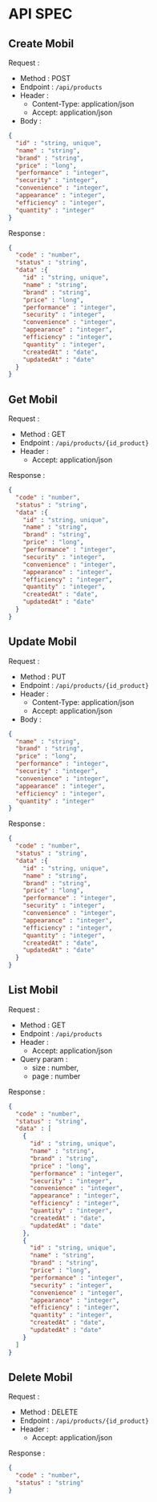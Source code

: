 # API SPEC

## Create Mobil

Request :
- Method : POST
- Endpoint : `/api/products`
- Header :
  - Content-Type: application/json
  - Accept: application/json
- Body : 

```json
{
  "id" : "string, unique",
  "name" : "string",
  "brand" : "string",
  "price" : "long",
  "performance" : "integer",
  "security" : "integer",
  "convenience" : "integer",
  "appearance" : "integer",
  "efficiency" : "integer",
  "quantity" : "integer"
}
```

Response : 

```json
{
  "code" : "number",
  "status" : "string",
  "data" :{
    "id" : "string, unique",
    "name" : "string",
    "brand" : "string",
    "price" : "long",
    "performance" : "integer",
    "security" : "integer",
    "convenience" : "integer",
    "appearance" : "integer",
    "efficiency" : "integer",
    "quantity" : "integer",
    "createdAt" : "date",
    "updatedAt" : "date"
  }
}
```

## Get Mobil

Request :
- Method : GET
- Endpoint : `/api/products/{id_product}`
- Header :
    - Accept: application/json

Response :

```json
{
  "code" : "number",
  "status" : "string",
  "data" :{
    "id" : "string, unique",
    "name" : "string",
    "brand" : "string",
    "price" : "long",
    "performance" : "integer",
    "security" : "integer",
    "convenience" : "integer",
    "appearance" : "integer",
    "efficiency" : "integer",
    "quantity" : "integer",
    "createdAt" : "date",
    "updatedAt" : "date"
  }
}
```

## Update Mobil

Request :
- Method : PUT
- Endpoint : `/api/products/{id_product}`
- Header :
    - Content-Type: application/json
    - Accept: application/json
- Body :

```json
{
  "name" : "string",
  "brand" : "string",
  "price" : "long",
  "performance" : "integer",
  "security" : "integer",
  "convenience" : "integer",
  "appearance" : "integer",
  "efficiency" : "integer",
  "quantity" : "integer"
}
```

Response :

```json
{
  "code" : "number",
  "status" : "string",
  "data" :{
    "id" : "string, unique",
    "name" : "string",
    "brand" : "string",
    "price" : "long",
    "performance" : "integer",
    "security" : "integer",
    "convenience" : "integer",
    "appearance" : "integer",
    "efficiency" : "integer",
    "quantity" : "integer",
    "createdAt" : "date",
    "updatedAt" : "date"
  }
}
```

## List Mobil

Request :
- Method : GET
- Endpoint : `/api/products`
- Header :
    - Accept: application/json
- Query param :
  - size : number,
  - page : number

Response :

```json
{
  "code" : "number",
  "status" : "string",
  "data" : [
    {
      "id" : "string, unique",
      "name" : "string",
      "brand" : "string",
      "price" : "long",
      "performance" : "integer",
      "security" : "integer",
      "convenience" : "integer",
      "appearance" : "integer",
      "efficiency" : "integer",
      "quantity" : "integer",
      "createdAt" : "date",
      "updatedAt" : "date"
    },
    {
      "id" : "string, unique",
      "name" : "string",
      "brand" : "string",
      "price" : "long",
      "performance" : "integer",
      "security" : "integer",
      "convenience" : "integer",
      "appearance" : "integer",
      "efficiency" : "integer",
      "quantity" : "integer",
      "createdAt" : "date",
      "updatedAt" : "date"
    }
  ]
}
```

## Delete Mobil
Request :
- Method : DELETE
- Endpoint : `/api/products/{id_product}`
- Header :
    - Accept: application/json

Response :

```json
{
  "code" : "number",
  "status" : "string"
}
```